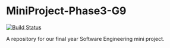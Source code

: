 # MiniProject-Phase3-G9

[![Build Status](https://travis-ci.com/LesegoGomolemo/MiniProject-Phase3-G9.svg?branch=master)](https://travis-ci.com/LesegoGomolemo/MiniProject-Phase3-G9)

A repository for our final year Software Engineering mini project.
